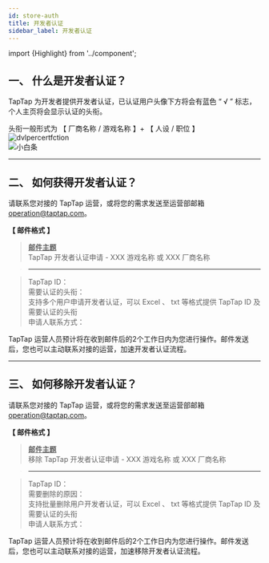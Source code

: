 ```yaml
---
id: store-auth
title: 开发者认证
sidebar_label: 开发者认证
---
```

import {Highlight} from '../component';


## **一、 什么是开发者认证？**  
TapTap 为开发者提供开发者认证，已认证用户头像下方将会有蓝色 “ <Highlight color='#00B0C8'>√</Highlight> ” 标志，个人主页将会显示认证的头衔。  

头衔一般形式为 【 厂商名称 / 游戏名称 】+ 【 人设 / 职位 】  
![dvlpercertfction](https://img.tapimg.com/market/images/aaaf15b877a671336748684549ee93a4.png)  
![小白条](https://img.tapimg.com/market/images/c53d78b9b120276b53f82aebb0d01537.png)   

---

## **二、 如何获得开发者认证？**  

请联系您对接的 TapTap 运营，或将您的需求发送至运营部邮箱 [operation@taptap.com](mailto:operation@taptap.com)。  

**【 邮件格式 】**  
> **<u>邮件主题</u>**  
> TapTap 开发者认证申请  -  XXX 游戏名称  或  XXX 厂商名称   

> ---  

> TapTap ID：  
> 需要认证的头衔：  
> <Highlight color='#A0A0A0'>支持多个用户申请开发者认证，可以 Excel 、 txt 等格式提供 TapTap ID 及需要认证的头衔</Highlight>​  
> 申请人联系方式：  

TapTap 运营人员预计将在收到邮件后的2个工作日内为您进行操作。邮件发送后，您也可以主动联系对接的运营，加速开发者认证流程。  

---

## **三、 如何移除开发者认证？**  

请联系您对接的 TapTap 运营，或将您的需求发送至运营部邮箱 [operation@taptap.com](mailto:operation@taptap.com)。  

**【 邮件格式 】**  
> **<u>邮件主题</u>**  
> 移除 TapTap 开发者认证申请  -  XXX 游戏名称  或  XXX 厂商名称  

> ---  

> TapTap ID：  
> 需要删除的原因：  
> <Highlight color='#A0A0A0'>支持批量删除用户开发者认证，可以 Excel 、 txt 等格式提供 TapTap ID 及需要认证的头衔​</Highlight>  
> 申请人联系方式：  

TapTap 运营人员预计将在收到邮件后的2个工作日内为您进行操作。邮件发送后，您也可以主动联系对接的运营，加速移除开发者认证流程。  
